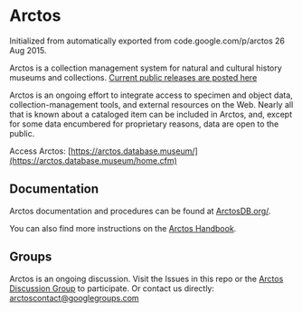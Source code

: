 # Arctos
Initialized from automatically exported from code.google.com/p/arctos 26 Aug 2015.

Arctos is a collection management system for natural and cultural history museums and collections. [Current public releases are posted here](https://github.com/ArctosDB/arctos-dev)

Arctos is an ongoing effort to integrate access to specimen and object data, collection-management tools, and external resources on the Web. Nearly all that is known about a cataloged item can be included in Arctos, and, except for some data encumbered for proprietary reasons, data are open to the public.

Access Arctos: [https://arctos.database.museum/](https://arctos.database.museum/home.cfm)

## Documentation

Arctos documentation and procedures can be found at [ArctosDB.org/](https://arctosdb.org/).

You can also find more instructions on the [Arctos Handbook](https://handbook.arctosdb.org).

## Groups

Arctos is an ongoing discussion. Visit the Issues in this repo or the [Arctos Discussion Group](http://groups.google.com/group/Arctos) to participate. Or contact us directly: arctoscontact@googlegroups.com
